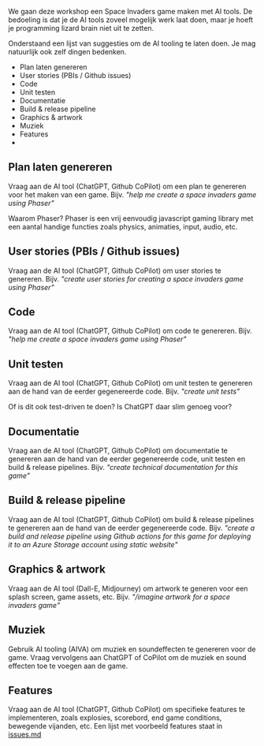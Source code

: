 We gaan deze workshop een Space Invaders game maken met AI tools. De bedoeling is dat je de AI tools zoveel mogelijk werk laat doen, maar je hoeft je programming lizard brain niet uit te zetten.

Onderstaand een lijst van suggesties om de AI tooling te laten doen. Je mag natuurlijk ook zelf dingen bedenken.

- Plan laten genereren 
- User stories (PBIs / Github issues) 
- Code 
- Unit testen
- Documentatie
- Build & release pipeline
- Graphics & artwork
- Muziek
- Features
- 
## Plan laten genereren
Vraag aan de AI tool (ChatGPT, Github CoPilot) om een plan te genereren voor het maken van een game. Bijv. _"help me create a space invaders game using Phaser"_

Waarom Phaser? Phaser is een vrij eenvoudig javascript gaming library met een aantal handige functies zoals physics, animaties, input, audio, etc.

## User stories (PBIs / Github issues)
Vraag aan de AI tool (ChatGPT, Github CoPilot) om user stories te genereren. Bijv. _"create user stories for creating a space invaders game using Phaser"_

## Code
Vraag aan de AI tool (ChatGPT, Github CoPilot) om code te genereren. Bijv. _"help me create a space invaders game using Phaser"_

## Unit testen
Vraag aan de AI tool (ChatGPT, Github CoPilot) om unit testen te genereren aan de hand van de eerder gegenereerde code. Bijv. _"create unit tests"_ 

Of is dit ook test-driven te doen? Is ChatGPT daar slim genoeg voor?

## Documentatie
Vraag aan de AI tool (ChatGPT, Github CoPilot) om documentatie te genereren aan de hand van de eerder gegenereerde code, unit testen en build & release pipelines. Bijv. _"create technical documentation for this game"_

## Build & release pipeline
Vraag aan de AI tool (ChatGPT, Github CoPilot) om build & release pipelines te genereren aan de hand van de eerder gegenereerde code. Bijv. _"create a build and release pipeline using Github actions for this game for deploying it to an Azure Storage account using static website"_

## Graphics & artwork
Vraag aan de AI tool (Dall-E, Midjourney) om artwork te generen voor een splash screen, game assets, etc. Bijv. _"/imagine artwork for a space invaders game"_

## Muziek
Gebruik AI tooling (AIVA) om muziek en soundeffecten te genereren voor de game. Vraag vervolgens aan ChatGPT of CoPilot om de muziek en sound effecten toe te voegen aan de game.

## Features
Vraag aan de AI tool (ChatGPT, Github CoPilot) om specifieke features te implementeren, zoals explosies, scorebord, end game conditions, bewegende vijanden, etc. 
Een lijst met voorbeeld features staat in [issues.md](issues.md)
